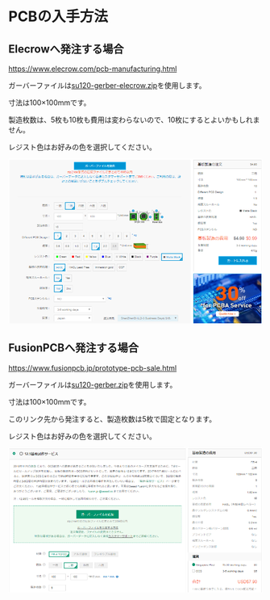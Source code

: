 # PCBの入手方法

## Elecrowへ発注する場合
https://www.elecrow.com/pcb-manufacturing.html

ガーバーファイルは[su120-gerber-elecrow.zip](../../su120-gerber-elecrow.zip)を使用します。

寸法は100×100mmです。

製造枚数は、5枚も10枚も費用は変わらないので、10枚にするとよいかもしれません。

レジスト色はお好みの色を選択してください。

![Elecrow画面](elecrow.png)


## FusionPCBへ発注する場合
https://www.fusionpcb.jp/prototype-pcb-sale.html

ガーバーファイルは[su120-gerber.zip](../../su120-gerber.zip)を使用します。

寸法は100×100mmです。

このリンク先から発注すると、製造枚数は5枚で固定となります。

レジスト色はお好みの色を選択してください。

![FusionPCB画面](fusionpcb.png)


